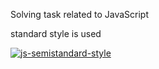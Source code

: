 Solving task related to JavaScript

standard style is used

[![js-semistandard-style](https://raw.githubusercontent.com/standard/semistandard/master/badge.svg)](https://github.com/standard/semistandard)